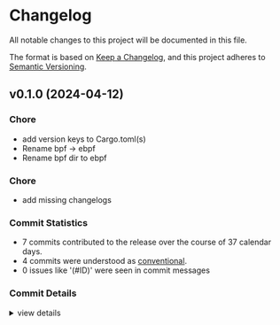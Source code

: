 # Changelog

All notable changes to this project will be documented in this file.

The format is based on [Keep a Changelog](https://keepachangelog.com/en/1.0.0/),
and this project adheres to [Semantic Versioning](https://semver.org/spec/v2.0.0.html).

## v0.1.0 (2024-04-12)

<csr-id-a4ae8adb0db75f2b82b10b0740447a1dbead62c0/>
<csr-id-41c61560eae01a30c703ea22c5bfeeff0ecf6b1b/>
<csr-id-022aff96aa7299ccc7ec7e85829bb842d39b1501/>

### Chore

 - <csr-id-a4ae8adb0db75f2b82b10b0740447a1dbead62c0/> add version keys to Cargo.toml(s)
 - <csr-id-41c61560eae01a30c703ea22c5bfeeff0ecf6b1b/> Rename bpf -> ebpf
 - <csr-id-022aff96aa7299ccc7ec7e85829bb842d39b1501/> Rename bpf dir to ebpf

### Chore

 - <csr-id-1d515fe810c6e646ca405d8f97803698deda148c/> add missing changelogs

### Commit Statistics

<csr-read-only-do-not-edit/>

 - 7 commits contributed to the release over the course of 37 calendar days.
 - 4 commits were understood as [conventional](https://www.conventionalcommits.org).
 - 0 issues like '(#ID)' were seen in commit messages

### Commit Details

<csr-read-only-do-not-edit/>

<details><summary>view details</summary>

 * **Uncategorized**
    - Release aya-log-ebpf-macros v0.1.0 ([`2eac95f`](https://github.com/aya-rs/aya/commit/2eac95f6d9075053fbabc67b92b7aa66008b057e))
    - Add missing changelogs ([`1d515fe`](https://github.com/aya-rs/aya/commit/1d515fe810c6e646ca405d8f97803698deda148c))
    - Release aya-ebpf-bindings v0.1.0, aya-ebpf-macros v0.1.0, aya-ebpf v0.1.0 ([`a34c5e4`](https://github.com/aya-rs/aya/commit/a34c5e43b85dd176b9b18f1cc9c9d80d52f10a1f))
    - Add version keys to Cargo.toml(s) ([`a4ae8ad`](https://github.com/aya-rs/aya/commit/a4ae8adb0db75f2b82b10b0740447a1dbead62c0))
    - Merge pull request #528 from dave-tucker/rename-all-the-things ([`63d8d4d`](https://github.com/aya-rs/aya/commit/63d8d4d34bdbbee149047dc0a5e9c2b191f3b32d))
    - Rename bpf -> ebpf ([`41c6156`](https://github.com/aya-rs/aya/commit/41c61560eae01a30c703ea22c5bfeeff0ecf6b1b))
    - Rename bpf dir to ebpf ([`022aff9`](https://github.com/aya-rs/aya/commit/022aff96aa7299ccc7ec7e85829bb842d39b1501))
</details>

